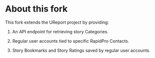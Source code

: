 About this fork
================


This fork extends the UReport project by providing:


1. An API endpoint for retrieving story Categories.


2. Regular user accounts tied to specific RapidPro Contacts.


3. Story Bookmarks and Story Ratings saved by regular user accounts.
